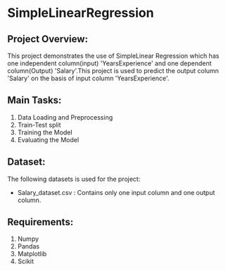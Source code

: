 # SimpleLinearRegression


## Project Overview:

This project demonstrates the use of SimpleLinear Regression which has one independent column(input) 'YearsExperience' and one dependent column(Output) 'Salary'.This project is used to predict the output column 'Salary' on the basis of input column 'YearsExperience'.

## Main Tasks:

1. Data Loading and Preprocessing
2. Train-Test split
3. Training the Model
4. Evaluating the Model

## Dataset:

The following datasets is used for the project:
* Salary_dataset.csv : Contains only one input column and one output column.

## Requirements:

1. Numpy
2. Pandas
3. Matplotlib
4. Scikit
